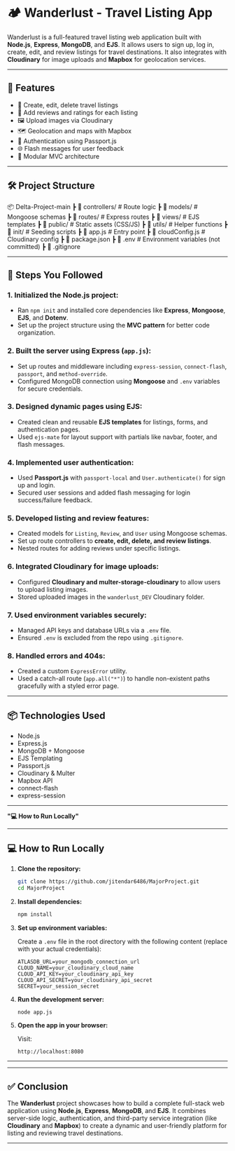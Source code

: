# 🏕️ Wanderlust - Travel Listing App

Wanderlust is a full-featured travel listing web application built with **Node.js**, **Express**, **MongoDB**, and **EJS**. It allows users to sign up, log in, create, edit, and review listings for travel destinations. It also integrates with **Cloudinary** for image uploads and **Mapbox** for geolocation services.

---

## 🚀 Features

- 🧭 Create, edit, delete travel listings
- 💬 Add reviews and ratings for each listing
- 🖼️ Upload images via Cloudinary
- 🗺️ Geolocation and maps with Mapbox
- 🔐 Authentication using Passport.js
- 🌐 Flash messages for user feedback
- 🧱 Modular MVC architecture

---

## 🛠️ Project Structure
📦 Delta-Project-main
┣ 📂 controllers/ # Route logic
┣ 📂 models/ # Mongoose schemas
┣ 📂 routes/ # Express routes
┣ 📂 views/ # EJS templates
┣ 📂 public/ # Static assets (CSS/JS)
┣ 📂 utils/ # Helper functions
┣ 📂 init/ # Seeding scripts
┣ 📄 app.js # Entry point
┣ 📄 cloudConfig.js # Cloudinary config
┣ 📄 package.json
┣ 📄 .env # Environment variables (not committed)
┣ 📄 .gitignore


---

## 📌 Steps You Followed

### 1. Initialized the Node.js project:

* Ran `npm init` and installed core dependencies like **Express**, **Mongoose**, **EJS**, and **Dotenv**.
* Set up the project structure using the **MVC pattern** for better code organization.

### 2. Built the server using Express (`app.js`):

* Set up routes and middleware including `express-session`, `connect-flash`, `passport`, and `method-override`.
* Configured MongoDB connection using **Mongoose** and `.env` variables for secure credentials.

### 3. Designed dynamic pages using EJS:

* Created clean and reusable **EJS templates** for listings, forms, and authentication pages.
* Used `ejs-mate` for layout support with partials like navbar, footer, and flash messages.

### 4. Implemented user authentication:

* Used **Passport.js** with `passport-local` and `User.authenticate()` for sign up and login.
* Secured user sessions and added flash messaging for login success/failure feedback.

### 5. Developed listing and review features:

* Created models for `Listing`, `Review`, and `User` using Mongoose schemas.
* Set up route controllers to **create, edit, delete, and review listings**.
* Nested routes for adding reviews under specific listings.

### 6. Integrated Cloudinary for image uploads:

* Configured **Cloudinary and multer-storage-cloudinary** to allow users to upload listing images.
* Stored uploaded images in the `wanderlust_DEV` Cloudinary folder.

### 7. Used environment variables securely:

* Managed API keys and database URLs via a `.env` file.
* Ensured `.env` is excluded from the repo using `.gitignore`.

### 8. Handled errors and 404s:

* Created a custom `ExpressError` utility.
* Used a catch-all route (`app.all("*")`) to handle non-existent paths gracefully with a styled error page.

---
## 📦 Technologies Used

- Node.js  
- Express.js  
- MongoDB + Mongoose  
- EJS Templating  
- Passport.js  
- Cloudinary & Multer  
- Mapbox API  
- connect-flash  
- express-session  

---

 **"💻 How to Run Locally"** 

---

## 💻 How to Run Locally

1. **Clone the repository:**

   ```bash
   git clone https://github.com/jitendar6486/MajorProject.git
   cd MajorProject
   ```

2. **Install dependencies:**

   ```bash
   npm install
   ```

3. **Set up environment variables:**

   Create a `.env` file in the root directory with the following content (replace with your actual credentials):

   ```env
   ATLASDB_URL=your_mongodb_connection_url
   CLOUD_NAME=your_cloudinary_cloud_name
   CLOUD_API_KEY=your_cloudinary_api_key
   CLOUD_API_SECRET=your_cloudinary_api_secret
   SECRET=your_session_secret
   ```

4. **Run the development server:**

   ```bash
   node app.js
   ```

5. **Open the app in your browser:**

   Visit:

   ```
   http://localhost:8080
   ```

---

---

## ✅ Conclusion

The **Wanderlust** project showcases how to build a complete full-stack web application using **Node.js**, **Express**, **MongoDB**, and **EJS**. It combines server-side logic, authentication, and third-party service integration (like **Cloudinary** and **Mapbox**) to create a dynamic and user-friendly platform for listing and reviewing travel destinations.



---




